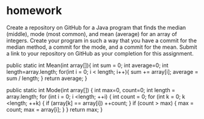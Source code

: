 # homework
Create a repository on GitHub for a Java program that finds the median (middle), mode (most common), and mean (average) for an array of integers. Create your program in such a way that you have a commit for the median method, a commit for the mode, and a commit for the mean. Submit a link to your repository on GitHub as your completion for this assignment.

public static int Mean(int array[]){
int sum = 0;
int average=0;
int length=array.length;
for(int i = 0; i < length; i++){
sum += array[i];
average = sum / length;
}
return average;
}

public static int Mode(int array[]) {
int max=0, count=0;
int length = array.length;
for (int i = 0; i <length; ++i) {
int count = 0;
for (int k = 0; k <length; ++k) {
if (array[k] == array[i]) ++count;
}
if (count > max)
{
max = count;
max = array[i];
}
}
return max;
}

